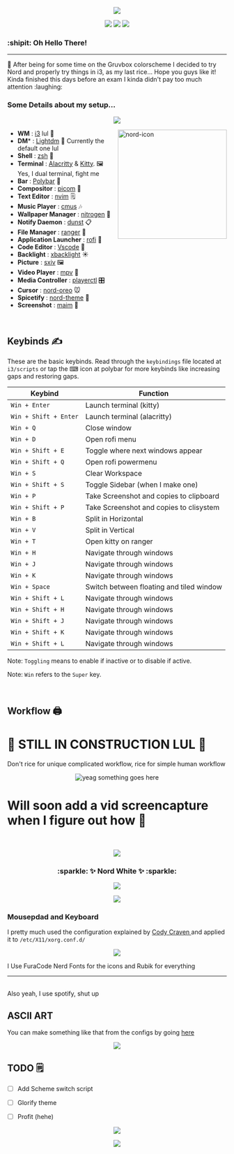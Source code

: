 
<p align="center">
  <img src="Screenshot/presentation-1.png">
</p>
<p align="center">
  <a href="https://github.com/FrenzyExists/Nord-dot-files-i3/stargazers"><img src="https://img.shields.io/github/stars/FrenzyExists/Nord-dot-files-i3?colorA=4c566a&colorB=BF616A&style=for-the-badge&logo=starship"></a>
  <a href="https://github.com/FrenzyExists/Nord-dot-files-i3/issues"><img src="https://img.shields.io/github/issues/FrenzyExists/Nord-dot-files-i3?colorA=4c566a&colorB=88C0D0&style=for-the-badge&logo=bugatti"></a>
  <a href="https://github.com/FrenzyExists/Nord-dot-files-i3/network/members"><img src="https://img.shields.io/github/forks/FrenzyExists/Nord-dot-files-i3?colorA=4c566a&colorB=BF616A&style=for-the-badge&logo=github"></a>

<h3>:shipit: Oh Hello There! </h3>

---

<p>
🍛 After being for some time on the Gruvbox colorscheme I decided to try Nord and properly try things in i3, as my last rice...
Hope you guys like it! Kinda finished this days before an exam I kinda didn't pay too much attention :laughing:
</p>

<h3>Some Details about my setup...</h3>

<p align="center">
  <img src="Screenshot/presentation-2.png">
</p>

<img src="Screenshot/nord.svg" alt="nord-icon" align="right" height="250px">

- **WM**                            : [i3](https://github.com/FrenzyExists/Nord-dot-files-i3/tree/main/config/i3) lul :bento:
- **DM***                           : [Lightdm](https://wiki.archlinux.org/index.php/LightDM) 🍃 Currently the default one lul
- **Shell**                         : [zsh](https://wiki.archlinux.org/index.php/zsh) :wrench:
- **Terminal**                      : [Alacritty](https://github.com/alacritty/alacritty) & [Kitty](https://github.com/kovidgoyal/kitty). :framed_picture: Yes, I dual terminal, fight me
- **Bar**                           : [Polybar](https://github.com/polybar/polybar) 🍫
- **Compositor**                    : [picom](https://github.com/yshui/picom) 🎇 
- **Text Editor**                   : [nvim](https://github.com/neovim/neovim) 🗒
- **Music Player**                  : [cmus](https://wiki.archlinux.org/index.php/Cmus) 🎶
- **Wallpaper Manager**             : [nitrogen](https://wiki.archlinux.org/index.php/Nitrogen) :art:
- **Notify Daemon**                 : [dunst](https://wiki.archlinux.org/index.php/Dunst) 📋
- **File Manager**                  : [ranger](https://github.com/ranger/ranger) 📁
- **Application Launcher**          : [rofi](https://github.com/davatorium/rofi) 🎒
- **Code Editor**                   : [Vscode](https://code.visualstudio.com/) 🤖 
- **Backlight**                     : [xbacklight](https://wiki.archlinux.org/index.php/Backlight) ☀
- **Picture**                       : [sxiv](https://wiki.archlinux.org/index.php/sxiv) 🖼
- **Video Player**                  : [mpv](https://wiki.archlinux.org/index.php/Mpv) :movie_camera:
- **Media Controller**              : [playerctl](https://github.com/altdesktop/playerctl) :control_knobs:
- **Cursor**                        : [nord-oreo](https://github.com/0jdxt/oreo-nord-cursors) 🐭
- **Spicetify**                     : [nord-theme](https://github.com/morpheusthewhite/spicetify-themes/tree/master/Nord) 🗻
- **Screenshot**                     : [maim](https://github.com/morpheusthewhite/spicetify-themes/tree/master/Nord) 📸

<br>

<a id="keybinds"></a>
## Keybinds ✍️

These are the basic keybinds. Read through the `keybindings` file located at `i3/scripts` or tap the ⌨ icon at polybar for more keybinds like increasing gaps and restoring gaps.

|        Keybind         |                 Function                 |
| ---------------------- | ---------------------------------------- |
| `Win + Enter`          | Launch terminal (kitty)                  |
| `Win + Shift + Enter`  | Launch terminal (alacritty)              |
| `Win + Q`              | Close window                             |
| `Win + D`              | Open rofi menu                           |
| `Win + Shift + E`      | Toggle where next windows appear         | 
| `Win + Shift + Q`      | Open rofi powermenu                      |
| `Win + S`              | Clear Workspace                          |
| `Win + Shift + S`      | Toggle Sidebar (when I make one)         |
| `Win + P`              | Take Screenshot and copies to clipboard  |
| `Win + Shift + P`      | Take Screenshot and copies to clisystem  |
| `Win + B`              | Split in Horizontal                      |
| `Win + V`              | Split in Vertical                        |
| `Win + T`              | Open kitty on ranger                     |
| `Win + H`              | Navigate through windows                 |
| `Win + J`              | Navigate through windows                 |
| `Win + K`              | Navigate through windows                 |
| `Win + Space`          | Switch between floating and tiled window |
| `Win + Shift + L`      | Navigate through windows                 |
| `Win + Shift + H`      | Navigate through windows                 |
| `Win + Shift + J`      | Navigate through windows                 |
| `Win + Shift + K`      | Navigate through windows                 |
| `Win + Shift + L`      | Navigate through windows                 |


Note: `Toggling` means to enable if inactive or to disable if active.


Note: `Win` refers to the `Super` key.

<br>

<a id="workflow"></a>

## Workflow 🖨️
# 🚧 STILL IN CONSTRUCTION LUL 🚧

Don't rice for unique complicated workflow, rice for simple human workflow

<p align="center">
  <img src="bruh.gif" alt="yeag something goes here">
</p>

# Will soon add a vid screencapture when I figure out how 🤦
<br>

<p align="center">
  <img src="Screenshot/presentation-3.png">
</p>

<h3 align="center"> :sparkle: ✨ Nord White  ✨ :sparkle: </h3>

<p align="center">
  <img src="Screenshot/rice.png">
</p>

<p align="center">
  <img src="Screenshot/rice-2.png">
</p>

### Mousepdad and Keyboard
I pretty much used the configuration explained by [Cody Craven ](https://cravencode.com/post/essentials/enable-tap-to-click-in-i3wm/) and applied it to `/etc/X11/xorg.conf.d/`


<p align="center">
  <img src="Screenshot/presentation-5.png">
</p>

I Use FuraCode Nerd Fonts for the icons and Rubik for everything


___
<br>
Also yeah, I use spotify, shut up

## ASCII ART
You can make something like that from the configs by going [here](http://patorjk.com/software/taag/)


<p align="center">
  <img src="Screenshot/presentation-6.png">
</p>


## TODO 🗒
- [ ] Add Scheme switch script
- [ ] Glorify theme
- [ ] Profit (hehe)


<p align="center"><img src="https://raw.githubusercontent.com/arcticicestudio/nord-docs/develop/assets/images/nord/repository-footer-separator.svg?sanitize=true" /></p>

<p align="center"><a href="https://github.com/Axarva/dotfiles-2.0/blob/main/LICENSE"><img src="https://img.shields.io/badge/license-MIT-orange.svg?colorA=4c566a&colorB=88c0d0&style=for-the-badge&logo=mitsubishi"></a></p>

